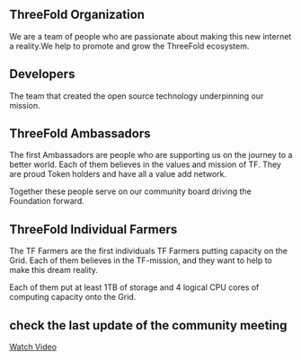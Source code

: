<!-- threefold sec -->

## ThreeFold Organization

We are a team of people who are passionate about making this new internet a reality.We help to promote and grow the ThreeFold ecosystem.

<!-- Dev sec -->

## Developers

The team that created the open source technology underpinning our mission.

<!-- ambassdors sec -->

## ThreeFold Ambassadors

The first Ambassadors are people who are supporting us on the journey to a better world. Each of them believes in the values and mission of TF. They are proud Token holders and have all a value add network.

Together these people serve on our community board driving the Foundation forward.

<!-- hosters sec -->

## ThreeFold Individual Farmers

The TF Farmers are the first individuals TF Farmers putting capacity on the Grid. Each of them believes in the TF-mission, and they want to help to make this dream reality.

Each of them put at least 1TB of storage and 4 logical CPU cores of computing capacity onto the Grid.

## check the last update of the community meeting

[Watch Video](https://www.youtube.com/embed/HuczdA9JYe8)